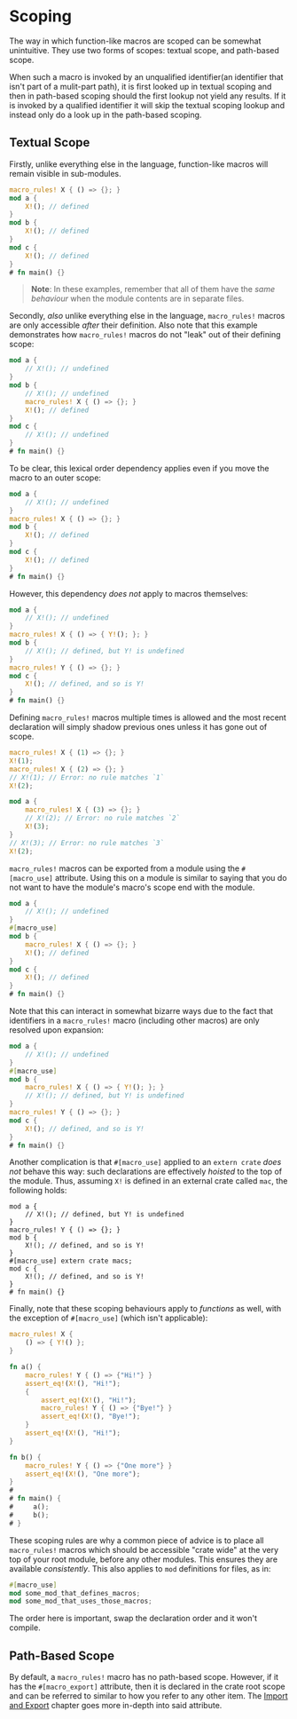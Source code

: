 # Scoping

The way in which function-like macros are scoped can be somewhat unintuitive. They use two forms
of scopes: textual scope, and path-based scope.

When such a macro is invoked by an unqualified identifier(an identifier that isn't part of a
mulit-part  path), it is first looked up in textual scoping and then in path-based scoping should
the first lookup not yield any results. If it is invoked by a qualified identifier it will skip the
textual scoping lookup and instead only do a look up in the path-based scoping.

## Textual Scope

Firstly, unlike everything else in the language, function-like macros will remain visible in
sub-modules.

```rust
macro_rules! X { () => {}; }
mod a {
    X!(); // defined
}
mod b {
    X!(); // defined
}
mod c {
    X!(); // defined
}
# fn main() {}
```

> **Note**: In these examples, remember that all of them have the *same behaviour* when the module
    contents are in separate files.

Secondly, *also* unlike everything else in the language, `macro_rules!` macros are only accessible
*after* their definition. Also note that this example demonstrates how `macro_rules!` macros do not
"leak" out of their defining scope:

```rust
mod a {
    // X!(); // undefined
}
mod b {
    // X!(); // undefined
    macro_rules! X { () => {}; }
    X!(); // defined
}
mod c {
    // X!(); // undefined
}
# fn main() {}
```

To be clear, this lexical order dependency applies even if you move the macro to an outer scope:

```rust
mod a {
    // X!(); // undefined
}
macro_rules! X { () => {}; }
mod b {
    X!(); // defined
}
mod c {
    X!(); // defined
}
# fn main() {}
```

However, this dependency *does not* apply to macros themselves:

```rust
mod a {
    // X!(); // undefined
}
macro_rules! X { () => { Y!(); }; }
mod b {
    // X!(); // defined, but Y! is undefined
}
macro_rules! Y { () => {}; }
mod c {
    X!(); // defined, and so is Y!
}
# fn main() {}
```

Defining `macro_rules!` macros multiple times is allowed and the most recent declaration will simply
shadow previous ones unless it has gone out of scope.

```rust
macro_rules! X { (1) => {}; }
X!(1);
macro_rules! X { (2) => {}; }
// X!(1); // Error: no rule matches `1`
X!(2);

mod a {
    macro_rules! X { (3) => {}; }
    // X!(2); // Error: no rule matches `2`
    X!(3);
}
// X!(3); // Error: no rule matches `3`
X!(2);

```

`macro_rules!` macros can be exported from a module using the `#[macro_use]` attribute. Using this
on a module is similar to saying that you do not want to have the module's macro's scope end with
the module.

```rust
mod a {
    // X!(); // undefined
}
#[macro_use]
mod b {
    macro_rules! X { () => {}; }
    X!(); // defined
}
mod c {
    X!(); // defined
}
# fn main() {}
```

Note that this can interact in somewhat bizarre ways due to the fact that identifiers in a
`macro_rules!` macro (including other macros) are only resolved upon expansion:

```rust
mod a {
    // X!(); // undefined
}
#[macro_use]
mod b {
    macro_rules! X { () => { Y!(); }; }
    // X!(); // defined, but Y! is undefined
}
macro_rules! Y { () => {}; }
mod c {
    X!(); // defined, and so is Y!
}
# fn main() {}
```

Another complication is that `#[macro_use]` applied to an `extern crate` *does not* behave this way:
such declarations are effectively *hoisted* to the top of the module. Thus, assuming `X!` is defined
in an external crate called `mac`, the following holds:

```rust,ignore
mod a {
    // X!(); // defined, but Y! is undefined
}
macro_rules! Y { () => {}; }
mod b {
    X!(); // defined, and so is Y!
}
#[macro_use] extern crate macs;
mod c {
    X!(); // defined, and so is Y!
}
# fn main() {}
```

Finally, note that these scoping behaviours apply to *functions* as well, with the exception of
`#[macro_use]` (which isn't applicable):

```rust
macro_rules! X {
    () => { Y!() };
}

fn a() {
    macro_rules! Y { () => {"Hi!"} }
    assert_eq!(X!(), "Hi!");
    {
        assert_eq!(X!(), "Hi!");
        macro_rules! Y { () => {"Bye!"} }
        assert_eq!(X!(), "Bye!");
    }
    assert_eq!(X!(), "Hi!");
}

fn b() {
    macro_rules! Y { () => {"One more"} }
    assert_eq!(X!(), "One more");
}
# 
# fn main() {
#     a();
#     b();
# }
```

These scoping rules are why a common piece of advice is to place all `macro_rules!` macros which
should be accessible "crate wide" at the very top of your root module, before any other modules.
This ensures they are available *consistently*. This also applies to `mod` definitions for files, as
in:

```rs
#[macro_use]
mod some_mod_that_defines_macros;
mod some_mod_that_uses_those_macros;
```

The order here is important, swap the declaration order and it won't compile.

## Path-Based Scope

By default, a `macro_rules!` macro has no path-based scope. However, if it has the `#[macro_export]`
attribute, then it is declared in the crate root scope and can be referred to similar to how you
refer to any other item. The [Import and Export] chapter goes more in-depth into said attribute.

[Import and Export]: ./import-export.html